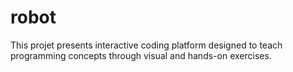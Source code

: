 # robot
 This projet presents interactive coding platform designed to teach programming concepts through visual and hands-on exercises.
